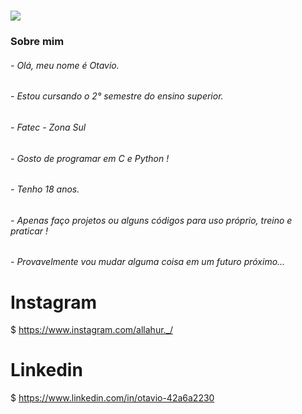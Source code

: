 <h1 align"center"> 
<img src="https://p4.wallpaperbetter.com/wallpaper/928/635/658/landscape-digital-art-anime-wallpaper-preview.jpg">
</h1>

### Sobre mim

###### - Olá, meu nome é Otavio.

###### - Estou cursando o 2° semestre do ensino superior.

###### - Fatec - Zona Sul

###### - Gosto de programar em C e Python !

###### - Tenho 18 anos.

###### - Apenas faço projetos ou alguns códigos para uso próprio, treino e praticar !

###### - Provavelmente vou mudar alguma coisa em um futuro próximo...

  # Instagram
 $ https://www.instagram.com/allahur._/
 
  # Linkedin
 $ https://www.linkedin.com/in/otavio-42a6a2230
